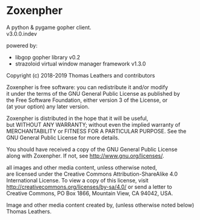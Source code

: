 # Zoxenpher    
A python & pygame gopher client.       
v3.0.0.indev      
         
powered by:      
 - libgop gopher library v0.2      
 - strazoloid virtual window manager framework v1.3.0             
          
Copyright (c) 2018-2019 Thomas Leathers and contributors       

      
Zoxenpher is free software: you can redistribute it and/or modify             
it under the terms of the GNU General Public License as published by      
the Free Software Foundation, either version 3 of the License, or      
(at your option) any later version.      
      
Zoxenpher is distributed in the hope that it will be useful,      
but WITHOUT ANY WARRANTY; without even the implied warranty of      
MERCHANTABILITY or FITNESS FOR A PARTICULAR PURPOSE.  See the      
GNU General Public License for more details.      
      
You should have received a copy of the GNU General Public License      
along with Zoxenpher.  If not, see <http://www.gnu.org/licenses/>.      
      
all images and other media content, unless otherwise noted,      
are licensed under the Creative Commons Attribution-ShareAlike 4.0      
International License. To view a copy of this license, visit      
http://creativecommons.org/licenses/by-sa/4.0/ or send a letter to      
Creative Commons, PO Box 1866, Mountain View, CA 94042, USA.      
      
Image and other media content created by, (unless otherwise noted below) Thomas Leathers.      
